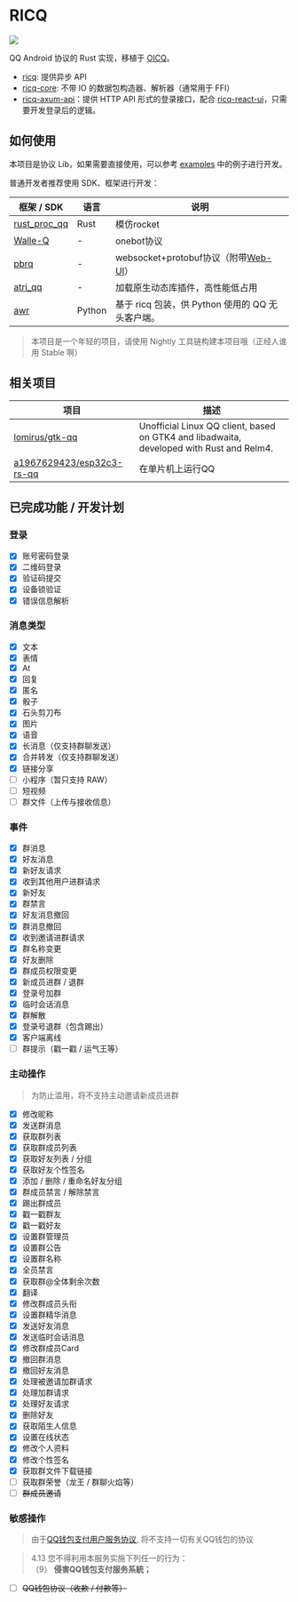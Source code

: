 # RICQ

![](https://socialify.git.ci/lz1998/ricq/image?forks=1&issues=1&language=1&owner=1&pattern=Circuit%20Board&pulls=1&stargazers=1&theme=Dark)

QQ Android 协议的 Rust 实现，移植于 [OICQ](https://github.com/takayama-lily/oicq)。

- [ricq](https://crates.io/crates/ricq): 提供异步 API
- [ricq-core](https://crates.io/crates/ricq-core): 不带 IO 的数据包构造器、解析器（通常用于 FFI）
- [ricq-axum-api](https://github.com/lz1998/ricq/tree/master/examples/ricq-axum-api)：提供 HTTP API 形式的登录接口，配合 [ricq-react-ui](https://github.com/lz1998/ricq-react-ui)，只需要开发登录后的逻辑。

## 如何使用

本项目是协议 Lib，如果需要直接使用，可以参考 [examples](https://github.com/lz1998/ricq/tree/master/examples) 中的例子进行开发。

普通开发者推荐使用 SDK、框架进行开发：

| 框架 / SDK | 语言 | 说明 |
| ---- | ---- | ---- |
| [rust_proc_qq](https://github.com/niuhuan/rust_proc_qq) | Rust | 模仿rocket |
| [Walle-Q](https://github.com/abrahum/walle-q) | - | onebot协议 |
| [pbrq](https://github.com/ProtobufBot/pbrq) | - | websocket+protobuf协议（附带[Web-UI](https://github.com/ProtobufBot/pbrq-react-ui)） |
| [atri_qq](https://github.com/LaoLittle/atri_qq) | - | 加载原生动态库插件，高性能低占用 |
| [awr](https://github.com/Wybxc/awr) | Python | 基于 ricq 包装，供 Python 使用的 QQ 无头客户端。 |

> 本项目是一个年轻的项目，请使用 Nightly 工具链构建本项目哦（正经人谁用 Stable 啊）

## 相关项目

| 项目 | 描述 |
| ---- | ---- |
| [lomirus/gtk-qq](https://github.com/lomirus/gtk-qq) | Unofficial Linux QQ client, based on GTK4 and libadwaita, developed with Rust and Relm4. |
| [a1967629423/esp32c3-rs-qq](https://github.com/a1967629423/esp32c3-rs-qq) | 在单片机上运行QQ |

## 已完成功能 / 开发计划

### 登录

- [x] 账号密码登录
- [x] 二维码登录
- [x] 验证码提交
- [x] 设备锁验证
- [x] 错误信息解析

### 消息类型

- [x] 文本
- [x] 表情
- [x] At
- [x] 回复
- [x] 匿名
- [x] 骰子
- [x] 石头剪刀布
- [x] 图片
- [x] 语音
- [x] 长消息（仅支持群聊发送）
- [x] 合并转发（仅支持群聊发送）
- [x] 链接分享
- [ ] 小程序（暂只支持 RAW）
- [ ] 短视频
- [ ] 群文件（上传与接收信息）

### 事件

- [x] 群消息
- [x] 好友消息
- [x] 新好友请求
- [x] 收到其他用户进群请求
- [x] 新好友
- [x] 群禁言
- [x] 好友消息撤回
- [x] 群消息撤回
- [x] 收到邀请进群请求
- [x] 群名称变更
- [x] 好友删除
- [x] 群成员权限变更
- [x] 新成员进群 / 退群
- [x] 登录号加群
- [x] 临时会话消息
- [x] 群解散
- [x] 登录号退群（包含踢出）
- [x] 客户端离线
- [ ] 群提示（戳一戳 / 运气王等）

### 主动操作

> 为防止滥用，将不支持主动邀请新成员进群

- [x] 修改昵称
- [x] 发送群消息
- [x] 获取群列表
- [x] 获取群成员列表
- [x] 获取好友列表 / 分组
- [x] 获取好友个性签名
- [x] 添加 / 删除 / 重命名好友分组
- [x] 群成员禁言 / 解除禁言
- [x] 踢出群成员
- [x] 戳一戳群友
- [x] 戳一戳好友
- [x] 设置群管理员
- [x] 设置群公告
- [x] 设置群名称
- [x] 全员禁言
- [x] 获取群@全体剩余次数
- [x] 翻译
- [x] 修改群成员头衔
- [x] 设置群精华消息
- [x] 发送好友消息
- [x] 发送临时会话消息
- [x] 修改群成员Card
- [x] 撤回群消息
- [x] 撤回好友消息
- [x] 处理被邀请加群请求
- [x] 处理加群请求
- [x] 处理好友请求
- [x] 删除好友
- [x] 获取陌生人信息
- [x] 设置在线状态
- [x] 修改个人资料
- [x] 修改个性签名
- [x] 获取群文件下载链接
- [ ] 获取群荣誉（龙王 / 群聊火焰等）
- [ ] ~~群成员邀请~~

### 敏感操作

> 由于[QQ钱包支付用户服务协议](https://www.tenpay.com/v2/html5/basic/public/agreement/protocol_mqq_pay.shtml), 将不支持一切有关QQ钱包的协议

> 4.13 您不得利用本服务实施下列任一的行为：
> \
> （9） **侵害QQ钱包支付服务系統；**

- [ ] ~~QQ钱包协议（收款 / 付款等）~~
